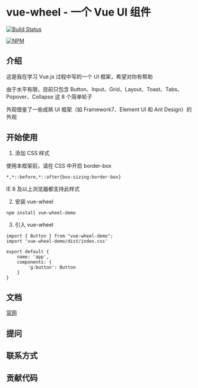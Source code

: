# vue-wheel - 一个 Vue UI 组件

[![Build Status](https://www.travis-ci.org/heavenly-zy/vue-wheel-demo.svg?branch=master)](https://www.travis-ci.org/heavenly-zy/vue-wheel-demo)

[![NPM](https://nodei.co/npm/<package>.png)](https://npmjs.org/package/<package>)

## 介绍

这是我在学习 Vue.js 过程中写的一个 UI 框架，希望对你有帮助

由于水平有限，目前只包含 Button、Input、Grid、Layout、Toast、Tabs、Popover、Collapse 这 8 个简单轮子

外观借鉴了一些成熟 UI 框架（如 Framework7、Element UI 和 Ant Design）的外观

## 开始使用

1. 添加 CSS 样式

使用本框架前，请在 CSS 中开启 border-box

``` 
*,*::before,*::after{box-sizing:border-box}
```

IE 8 及以上浏览器都支持此样式

2. 安装 vue-wheel

``` 
npm install vue-wheel-demo
```

3. 引入 vue-wheel

``` 
import { Button } from "vue-wheel-demo";
import 'vue-wheel-demo/dist/index.css'

export default {
    name: 'app',
    components: {
        'g-button': Button
    }
}
```

## 文档

[官网](https://heavenly-zy.github.io/vue-wheel-demo/)

## 提问

## 联系方式

## 贡献代码

